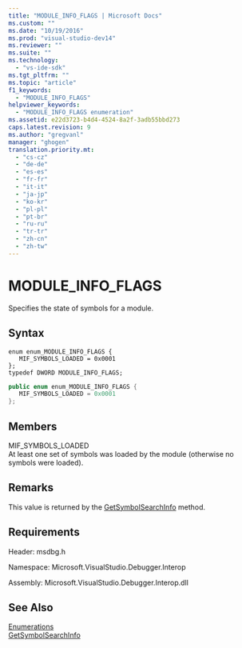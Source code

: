 ```yaml
---
title: "MODULE_INFO_FLAGS | Microsoft Docs"
ms.custom: ""
ms.date: "10/19/2016"
ms.prod: "visual-studio-dev14"
ms.reviewer: ""
ms.suite: ""
ms.technology: 
  - "vs-ide-sdk"
ms.tgt_pltfrm: ""
ms.topic: "article"
f1_keywords: 
  - "MODULE_INFO_FLAGS"
helpviewer_keywords: 
  - "MODULE_INFO_FLAGS enumeration"
ms.assetid: e22d3723-b4d4-4524-8a2f-3adb55bbd273
caps.latest.revision: 9
ms.author: "gregvanl"
manager: "ghogen"
translation.priority.mt: 
  - "cs-cz"
  - "de-de"
  - "es-es"
  - "fr-fr"
  - "it-it"
  - "ja-jp"
  - "ko-kr"
  - "pl-pl"
  - "pt-br"
  - "ru-ru"
  - "tr-tr"
  - "zh-cn"
  - "zh-tw"
---
```

# MODULE_INFO_FLAGS
Specifies the state of symbols for a module.  
  
## Syntax  
  
```cpp#  
enum enum_MODULE_INFO_FLAGS {  
   MIF_SYMBOLS_LOADED = 0x0001  
};  
typedef DWORD MODULE_INFO_FLAGS;  
```  
  
```c#  
public enum enum_MODULE_INFO_FLAGS {  
   MIF_SYMBOLS_LOADED = 0x0001  
};  
```  
  
## Members  
 MIF_SYMBOLS_LOADED  
 At least one set of symbols was loaded by the module (otherwise no symbols were loaded).  
  
## Remarks  
 This value is returned by the [GetSymbolSearchInfo](../extensibility/idebugsymbolsearchevent2--getsymbolsearchinfo.md) method.  
  
## Requirements  
 Header: msdbg.h  
  
 Namespace: Microsoft.VisualStudio.Debugger.Interop  
  
 Assembly: Microsoft.VisualStudio.Debugger.Interop.dll  
  
## See Also  
 [Enumerations](../extensibility/enumerations--visual-studio-debugging-.md)   
 [GetSymbolSearchInfo](../extensibility/idebugsymbolsearchevent2--getsymbolsearchinfo.md)